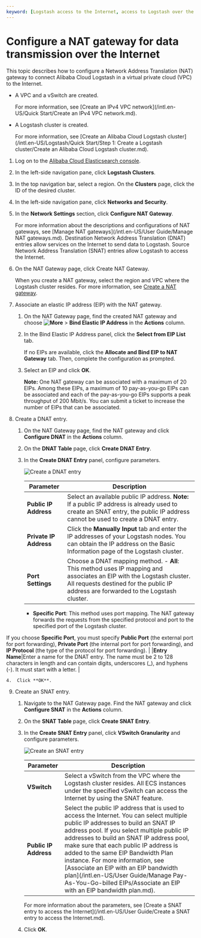 ```yaml
---
keyword: [Logstash access to the Internet, access to Logstash over the Internet]
---
```


# Configure a NAT gateway for data transmission over the Internet

This topic describes how to configure a Network Address Translation \(NAT\) gateway to connect Alibaba Cloud Logstash in a virtual private cloud \(VPC\) to the Internet.

-   A VPC and a vSwitch are created.

    For more information, see [Create an IPv4 VPC network](/intl.en-US/Quick Start/Create an IPv4 VPC network.md).

-   A Logstash cluster is created.

    For more information, see [Create an Alibaba Cloud Logstash cluster](/intl.en-US/Logstash/Quick Start/Step 1: Create a Logstash cluster/Create an Alibaba Cloud Logstash cluster.md).


1.  Log on to the [Alibaba Cloud Elasticsearch console](https://elasticsearch.console.aliyun.com/#/home).

2.  In the left-side navigation pane, click **Logstash Clusters**.

3.  In the top navigation bar, select a region. On the **Clusters** page, click the ID of the desired cluster.

4.  In the left-side navigation pane, click **Networks and Security**.

5.  In the **Network Settings** section, click **Configure NAT Gateway**.

    For more information about the descriptions and configurations of NAT gateways, see [Manage NAT gateways](/intl.en-US/User Guide/Manage NAT gateways.md). Destination Network Address Translation \(DNAT\) entries allow services on the Internet to send data to Logstash. Source Network Address Translation \(SNAT\) entries allow Logstash to access the Internet.

6.  On the NAT Gateway page, click Create NAT Gateway.

    When you create a NAT gateway, select the region and VPC where the Logstash cluster resides. For more information, see [Create a NAT gateway]().

7.  Associate an elastic IP address \(EIP\) with the NAT gateway.

    1.  On the NAT Gateway page, find the created NAT gateway and choose **![More](https://static-aliyun-doc.oss-accelerate.aliyuncs.com/assets/img/en-US/8592986061/p98649.png)** \> **Bind Elastic IP Address** in the **Actions** column.

    2.  In the Bind Elastic IP Address panel, click the **Select from EIP List** tab.

        If no EIPs are available, click the **Allocate and Bind EIP to NAT Gateway** tab. Then, complete the configuration as prompted.

    3.  Select an EIP and click **OK**.

        **Note:** One NAT gateway can be associated with a maximum of 20 EIPs. Among these EIPs, a maximum of 10 pay-as-you-go EIPs can be associated and each of the pay-as-you-go EIPs supports a peak throughput of 200 Mbit/s. You can submit a ticket to increase the number of EIPs that can be associated.

8.  Create a DNAT entry.

    1.  On the NAT Gateway page, find the NAT gateway and click **Configure DNAT** in the **Actions** column.

    2.  On the **DNAT Table** page, click **Create DNAT Entry**.

    3.  In the **Create DNAT Entry** panel, configure parameters.

        ![Create a DNAT entry](https://static-aliyun-doc.oss-accelerate.aliyuncs.com/assets/img/en-US/8592986061/p67462.png)

        |Parameter|Description|
        |---------|-----------|
        |**Public IP Address**|Select an available public IP address. **Note:** If a public IP address is already used to create an SNAT entry, the public IP address cannot be used to create a DNAT entry. |
        |**Private IP Address**|Click the **Manually Input** tab and enter the IP addresses of your Logstash nodes. You can obtain the IP address on the Basic Information page of the Logstash cluster.|
        |**Port Settings**|Choose a DNAT mapping method.         -   **All**: This method uses IP mapping and associates an EIP with the Logstash cluster. All requests destined for the public IP address are forwarded to the Logstash cluster.
        -   **Specific Port**: This method uses port mapping. The NAT gateway forwards the requests from the specified protocol and port to the specified port of the Logstash cluster.

If you choose **Specific Port**, you must specify **Public Port** \(the external port for port forwarding\), **Private Port** \(the internal port for port forwarding\), and **IP Protocol** \(the type of the protocol for port forwarding\). |
        |**Entry Name**|Enter a name for the DNAT entry. The name must be 2 to 128 characters in length and can contain digits, underscores \(\_\), and hyphens \(-\). It must start with a letter. |

    4.  Click **OK**.

9.  Create an SNAT entry.

    1.  Navigate to the NAT Gateway page. Find the NAT gateway and click **Configure SNAT** in the **Actions** column.

    2.  On the **SNAT Table** page, click **Create SNAT Entry**.

    3.  In the **Create SNAT Entry** panel, click **VSwitch Granularity** and configure parameters.

        ![Create an SNAT entry](https://static-aliyun-doc.oss-accelerate.aliyuncs.com/assets/img/en-US/8592986061/p67464.png)

        |Parameter|Description|
        |---------|-----------|
        |**VSwitch**|Select a vSwitch from the VPC where the Logstash cluster resides. All ECS instances under the specified vSwitch can access the Internet by using the SNAT feature.|
        |**Public IP Address**|Select the public IP address that is used to access the Internet. You can select multiple public IP addresses to build an SNAT IP address pool. If you select multiple public IP addresses to build an SNAT IP address pool, make sure that each public IP address is added to the same EIP Bandwidth Plan instance. For more information, see [Associate an EIP with an EIP bandwidth plan](/intl.en-US/User Guide/Manage Pay-As-You-Go-billed EIPs/Associate an EIP with an EIP bandwidth plan.md). |

        For more information about the parameters, see [Create a SNAT entry to access the Internet](/intl.en-US/User Guide/Create a SNAT entry to access the Internet.md).

    4.  Click **OK**.


